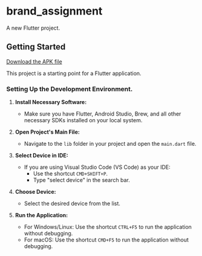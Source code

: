 # brand_assignment

A new Flutter project.

## Getting Started
[Download the APK file](https://drive.google.com/file/d/16hyy4lL5EFlpdSFINxkZqtinNEDrVxe1/view?usp=drive_link)

This project is a starting point for a Flutter application.

### Setting Up the Development Environment.

1. **Install Necessary Software:**
   - Make sure you have Flutter, Android Studio, Brew, and all other necessary SDKs installed on your local system.

2. **Open Project's Main File:**
   - Navigate to the `lib` folder in your project and open the `main.dart` file.

3. **Select Device in IDE:**
   - If you are using Visual Studio Code (VS Code) as your IDE:
     - Use the shortcut `CMD+SHIFT+P`.
     - Type "select device" in the search bar.

4. **Choose Device:**
   - Select the desired device from the list.

5. **Run the Application:**
   - For Windows/Linux: Use the shortcut `CTRL+F5` to run the application without debugging.
   - For macOS: Use the shortcut `CMD+F5` to run the application without debugging.
